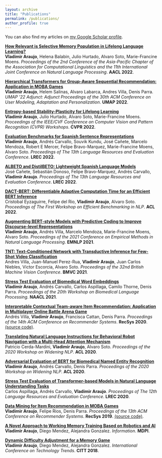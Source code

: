 ```yaml
---
layout: archive
title: "Publications"
permalink: /publications/
author_profile: true
---
```


You can also find my articles on [my Google Scholar profile](https://scholar.google.com/citations?user=p4TbBLEAAAAJ&hl=en).

<b>[How Relevant is Selective Memory Population in Lifelong Language Learning?](https://arxiv.org/abs/2210.00940)</b> <br> 
<b>Vladimir Araujo</b>, Helena Balabin, Julio Hurtado, Alvaro Soto, Marie-Francine Moens.
<i>Proceedings of the 2nd Conference of the Asia-Pacific Chapter of the Association for Computational Linguistics and the 11th International Joint Conference on Natural Language Processing</i>. <b>AACL 2022</b>.

<b>[Hierarchical Transformers for Group-Aware Sequential Recommendation: Application in MOBA Games](https://dl.acm.org/doi/abs/10.1145/3511047.3537667)</b> <br> 
<b>Vladimir Araujo</b>, Helem Salinas, Alvaro Labarca, Andres Villa, Denis Parra.
<i>UMAP '22 Adjunct: Adjunct Proceedings of the 30th ACM Conference on User Modeling, Adaptation and Personalization</i>. <b>UMAP 2022</b>.

<b>[Entropy-based Stability-Plasticity for Lifelong Learning](https://openaccess.thecvf.com/content/CVPR2022W/CLVision/html/Araujo_Entropy-Based_Stability-Plasticity_for_Lifelong_Learning_CVPRW_2022_paper.html)</b> <br> 
<b>Vladimir Araujo</b>, Julio Hurtado, Alvaro Soto, Marie-Francine Moens.
<i>Proceedings of the IEEE/CVF Conference on Computer Vision and Pattern Recognition (CVPR) Workshops</i>. <b>CVPR 2022</b>.

<b>[Evaluation Benchmarks for Spanish Sentence Representations](https://arxiv.org/abs/2204.07571)</b> <br> 
<b>Vladimir Araujo</b>, Andrés Carvallo, Souvik Kundu, José Cañete, Marcelo Mendoza, Robert E Mercer, Felipe Bravo-Marquez, Marie-Francine Moens, Alvaro Soto.
<i>Proceedings of The 13th Language Resources and Evaluation Conference</i>. <b>LREC 2022</b>.

<b>[ALBETO and DistilBETO: Lightweight Spanish Language Models](https://arxiv.org/abs/2204.09145)</b> <br> 
José Cañete, Sebastián Donoso, Felipe Bravo-Marquez, Andrés Carvallo, <b>Vladimir Araujo</b>.
<i>Proceedings of The 13th Language Resources and Evaluation Conference</i>. <b>LREC 2022</b>.

<b>[DACT-BERT: Differentiable Adaptive Computation Time for an Efficient BERT Inference](https://aclanthology.org/2022.nlppower-1.10/)</b> <br> 
Cristobal Eyzaguirre, Felipe del Rio, <b>Vladimir Araujo</b>, Alvaro Soto.
<i>Proceedings of The First Workshop on Efficient Benchmarking in NLP</i>. <b>ACL 2022</b>.

<b>[Augmenting BERT-style Models with Predictive Coding to Improve Discourse-level Representations](https://aclanthology.org/2021.emnlp-main.240/)</b> <br> 
<b>Vladimir Araujo</b>, Andrés Villa, Marcelo Mendoza, Marie-Francine Moens, Alvaro Soto.
<i>Proceedings of the 2021 Conference on Empirical Methods in Natural Language Processing</i>. <b>EMNLP 2021</b>.

<b>[TNT: Text-Conditioned Network with Transductive Inference for Few-Shot Video Classification](https://www.bmvc2021-virtualconference.com/assets/papers/1200.pdf)</b> <br> 
Andres Villa, Juan-Manuel Perez-Rua, <b>Vladimir Araujo</b>, Juan Carlos Niebles, Victor Escorcia, Alvaro Soto.
<i>Proceedings of the 32nd British Machine Vision Conference</i>. <b>BMVC 2021</b>.

<b>[Stress Test Evaluation of Biomedical Word Embeddings](https://aclanthology.org/2021.bionlp-1.13/)</b> <br> 
<b>Vladimir Araujo</b>, Andrés Carvallo, Carlos Aspillaga, Camilo Thorne, Denis Parra.
<i>Proceedings of the 20th Workshop on Biomedical Language Processing</i>. <b>NAACL 2021</b>.

<b>[Interpretable Contextual Team-aware Item Recommendation: Application in Multiplayer Online Battle Arena Game](https://doi.org/10.1145/3383313.3412211)</b> <br> 
Andrés Villa, <b>Vladimir Araujo</b>, Francisca Cattan, Denis Parra.
<i>Proceedings of the 14th ACM Conference on Recommender Systems</i>. <b>RecSys 2020</b>. <a href="https://github.com/ojedaf/IC-TIR-Lol">(source code)</a>.

<b>[Translating Natural Language Instructions for Behavioral Robot Navigation with a Multi-Head Attention Mechanism](http://www.winlp.org/wp-content/uploads/2020/final_papers/41_Paper.pdf)</b> <br> 
Patricio Cerda-Mardini, <b>Vladimir Araujo</b>, Alvaro Soto.
<i>Proceedings of the 2020 Workshop on Widening NLP</i>. <b>ACL 2020</b>.

<b>[Adversarial Evaluation of BERT for Biomedical Named Entity Recognition](http://www.winlp.org/wp-content/uploads/2020/final_papers/34_Paper.pdf)</b> <br> 
<b>Vladimir Araujo</b>, Andrés Carvallo, Denis Parra.
<i>Proceedings of the 2020 Workshop on Widening NLP</i>. <b>ACL 2020</b>.

<b>[Stress Test Evaluation of Transformer-based Models in Natural Language Understanding Tasks](https://www.aclweb.org/anthology/2020.lrec-1.232)</b> <br> 
Carlos Aspillaga, Andrés Carvallo, <b>Vladimir Araujo</b>.
<i>Proceedings of The 12th Language Resources and Evaluation Conference</i>. <b>LREC 2020</b>.

<b>[Data Mining for Item Recommendation in MOBA Games](https://doi.org/10.1145/3298689.3346986)</b> <br> 
<b>Vladimir Araujo</b>, Felipe Rios, Denis Parra.
<i>Proceedings of the 13th ACM Conference on Recommender Systems</i>. <b>RecSys 2019</b>. <a href="https://github.com/vgaraujov/RecSysLoL">(source code)</a>.

<b>[A Novel Approach to Working Memory Training Based on Robotics and AI](https://doi.org/10.3390/info10110350)</b> <br> 
<b>Vladimir Araujo</b>, Diego Mendez, Alejandra Gonzalez.
<i>Information</i>. <b>MDPI</b>.

<b>[Dynamic Difficulty Adjustment for a Memory Game](https://doi.org/10.1007/978-3-030-05532-5_46)</b> <br> 
<b>Vladimir Araujo</b>, Diego Mendez, Alejandra Gonzalez.
<i>International Conference on Technology Trends</i>. <b>CITT 2018</b>.
